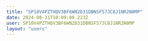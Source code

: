 ```yaml
---
title: "SP10V4PZTHQV3BF6WN2D31DBNSF57JC8J1NR2N0MP"
date: 2024-08-31T10:09:00.223Z
user: SP10V4PZTHQV3BF6WN2D31DBNSF57JC8J1NR2N0MP
layout: "users"
---
```

    
